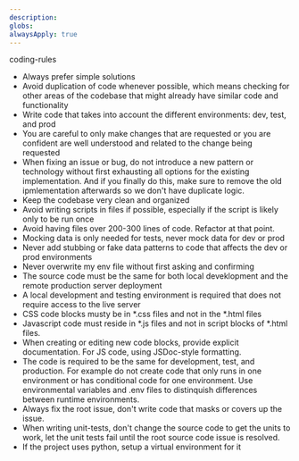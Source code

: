 ```yaml
---
description: 
globs: 
alwaysApply: true
---
```

coding-rules
- Always prefer simple solutions
- Avoid duplication of code whenever possible, which means checking for other areas of the codebase that might already have similar code and functionality
- Write code that takes into account the different environments: dev, test, and prod
- You are careful to only make changes that are requested or you are confident are well understood and related to the change being requested
- When fixing an issue or bug, do not introduce a new pattern or technology without first exhausting all options for the existing implementation. And if you finally do this, make sure to remove the old ipmlementation afterwards so we don't have duplicate logic.
- Keep the codebase very clean and organized
- Avoid writing scripts in files if possible, especially if the script is likely only to be run once
- Avoid having files over 200-300 lines of code. Refactor at that point.
- Mocking data is only needed for tests, never mock data for dev or prod
- Never add stubbing or fake data patterns to code that affects the dev or prod environments
- Never overwrite my env file without first asking and confirming
- The source code must be the same for both local deveklopment and the remote production server deployment
- A local development and testing environment is required that does not require access to the live server
- CSS code blocks musty be in *.css files and not in the *.html files
- Javascript code must reside in *.js files and not in script blocks of *.html files.
- When creating or editing new code blocks, provide explicit documentation. For JS code, using JSDoc-style formatting.
- The code is required to be the same for development, test, and production. For example do not create code that only runs in one environment or has conditional code for one environment. Use environmental variables and .env files to distinquish differences between runtime environments.
- Always fix the root issue, don't write code that masks or covers up the issue.
- When writing unit-tests, don't change the source code to get the units to work, let the unit tests fail until the root source code issue is resolved.
- If the project uses python, setup a virtual environment for it